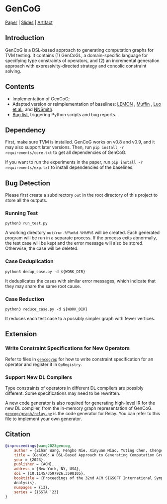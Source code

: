 # GenCoG

[Paper](https://dl.acm.org/doi/10.1145/3597926.3598105)
| [Slides](https://docs.qq.com/pdf/DSEJhaW93d0lxTW9o)
| [Artifact](https://doi.org/10.5281/zenodo.7955514)

## Introduction

GenCoG is a DSL-based approach to generating computation graphs for TVM testing. It contains (1)
GenCoGL, a domain-specific language for specifying type constraints of operators, and (2) an
incremental generation approach with expressivity-directed strategy and concolic constraint solving.

## Contents

* Implementation of GenCoG;
* Adapted version or reimplementation of baselines: [LEMON](https://github.com/Jacob-yen/LEMON)
  , [Muffin](https://github.com/library-testing/Muffin)
  , [Luo et al.](https://ieeexplore.ieee.org/document/9401995/),
  and [NNSmith](https://github.com/ise-uiuc/nnsmith).
* [Bug list](bug/bug_list.md), triggering Python scripts and bug reports.

## Dependency

First, make sure TVM is installed. GenCoG works on v0.8 and v0.9, and it may also support later
versions. Then, run `pip install -r requirements/core.txt` to get all dependencies of GenCoG.

If you want to run the experiments in the paper, run `pip install -r requirements/exp.txt` to
install dependencies of the baselines.

## Bug Detection

Please first create a subdirectory `out` in the root directory of this project to store all the
outputs.

### Running Test

```shell
python3 run_test.py
```

A working directory `out/run-%Y%m%d-%H%M%S` will be created. Each generated program will be run in a
separate process. If the process exits abnormally, the test case will be kept and the error message
will also be stored. Otherwise, the case will be deleted.

### Case Deduplication

```shell
python3 dedup_case.py -d ${WORK_DIR}
```

It deduplicates the cases with similar error messages, which indicate that they may share the same
root cause.

### Case Reduction

```shell
python3 reduce_case.py -d ${WORK_DIR}
```

It reduces each test case to a possibly simpler graph with fewer vertices.

## Extension

### Write Constraint Specifications for New Operators

Refer to files in [`gencog/op`](gencog/op) for how to write constraint specification for an operator
and register it in `OpRegistry`.

### Support New DL Compilers

Type constraints of operators in different DL compilers are possibly different. Some specifications
may need to be rewritten.

A new code generator is also required for generating high-level IR for the new DL compiler, from the
in-memory graph representation of GenCoG. [`gencog/graph/relay.py`](gencog/graph/relay.py) is the
code generator for Relay. You can refer to this file to implement your own generator.

## Citation

```bibtex
@inproceedings{wang2023gencog,
    author = {Zihan Wang, Pengbo Nie, Xinyuan Miao, Yuting Chen, Chengcheng Wan, Lei Bu, Jianjun Zhao},
    title = {GenCoG: A DSL-Based Approach to Generating Computation Graphs for TVM Testing},
    year = {2023},
    publisher = {ACM},
    address = {New York, NY, USA},
    doi = {10.1145/3597926.3598105},
    booktitle = {Proceedings of the 32nd ACM SIGSOFT International Symposium on Software Testing and 
    Analysis},
    numpages = {13},
    series = {ISSTA ’23}
}
